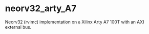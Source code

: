 # neorv32_arty_A7
Neorv32 (rvimc) implementation on a Xilinx Arty A7 100T with an AXI external bus.
